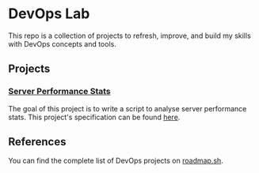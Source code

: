 # DevOps Lab
This repo is a collection of projects to refresh, improve, and build my skills with DevOps concepts and tools.


## Projects
### [Server Performance Stats](https://github.com/jdjaxon/devops-lab/tree/main/projects/server-stats)
The goal of this project is to write a script to analyse server performance stats.
This project's specification can be found [here](https://roadmap.sh/devops/projects).


## References
You can find the complete list of DevOps projects on [roadmap.sh](https://roadmap.sh/devops/projects).
